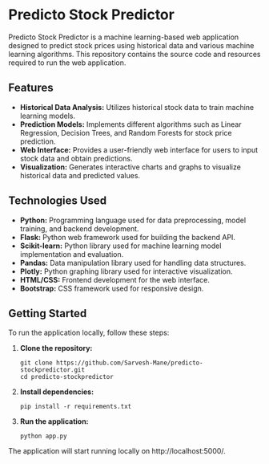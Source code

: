 
# Predicto Stock Predictor

Predicto Stock Predictor is a machine learning-based web application designed to predict stock prices using historical data and various machine learning algorithms. This repository contains the source code and resources required to run the web application.

## Features

- **Historical Data Analysis:** Utilizes historical stock data to train machine learning models.
- **Prediction Models:** Implements different algorithms such as Linear Regression, Decision Trees, and Random Forests for stock price prediction.
- **Web Interface:** Provides a user-friendly web interface for users to input stock data and obtain predictions.
- **Visualization:** Generates interactive charts and graphs to visualize historical data and predicted values.

## Technologies Used

- **Python:** Programming language used for data preprocessing, model training, and backend development.
- **Flask:** Python web framework used for building the backend API.
- **Scikit-learn:** Python library used for machine learning model implementation and evaluation.
- **Pandas:** Data manipulation library used for handling data structures.
- **Plotly:** Python graphing library used for interactive visualization.
- **HTML/CSS:** Frontend development for the web interface.
- **Bootstrap:** CSS framework used for responsive design.

## Getting Started

To run the application locally, follow these steps:

1. **Clone the repository:**

   ```
   git clone https://github.com/Sarvesh-Mane/predicto-stockpredictor.git
   cd predicto-stockpredictor
   ```
2. **Install dependencies:**

   ```
   pip install -r requirements.txt
   ```
3. **Run the application:**

   ```
   python app.py
   ```
The application will start running locally on http://localhost:5000/.




